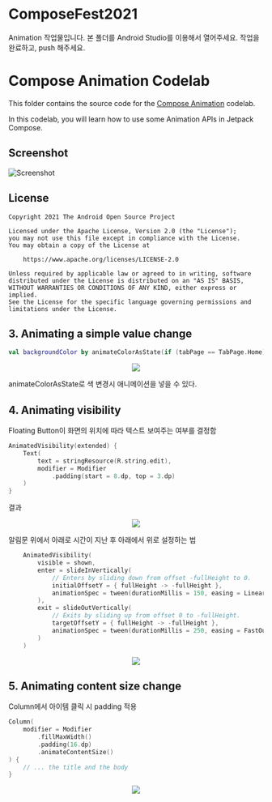# ComposeFest2021
Animation 작업물입니다.
본 폴더를 Android Studio를 이용해서 열어주세요.
작업을 완료하고, push 해주세요.

# Compose Animation Codelab

This folder contains the source code for the
[Compose Animation](https://developer.android.com/codelabs/android-compose-animation)
codelab.

In this codelab, you will learn how to use some Animation APIs in Jetpack Compose.

## Screenshot

![Screenshot](screenshots/app.png)

## License

```
Copyright 2021 The Android Open Source Project

Licensed under the Apache License, Version 2.0 (the "License");
you may not use this file except in compliance with the License.
You may obtain a copy of the License at

    https://www.apache.org/licenses/LICENSE-2.0

Unless required by applicable law or agreed to in writing, software
distributed under the License is distributed on an "AS IS" BASIS,
WITHOUT WARRANTIES OR CONDITIONS OF ANY KIND, either express or implied.
See the License for the specific language governing permissions and
limitations under the License.
```
## 3. Animating a simple value change
```kotlin
val backgroundColor by animateColorAsState(if (tabPage == TabPage.Home) Purple100 else Green300)
```
<p align="center"><img src="https://developer.android.com/codelabs/jetpack-compose-animation/img/6946feb47acc2cc6.gif?authuser=4"></p>
animateColorAsState로 색 변경시 애니메이션을 넣을 수 있다. <br>

## 4. Animating visibility
Floating Button이 화면의 위치에 따라 텍스트 보여주는 여부를 결정함
```kotlin
AnimatedVisibility(extended) {
    Text(
        text = stringResource(R.string.edit),
        modifier = Modifier
            .padding(start = 8.dp, top = 3.dp)
    )
}
```
결과
<p align="center"><img src="https://developer.android.com/codelabs/jetpack-compose-animation/img/37a613b87156bfbe.gif?authuser=4"></p>

알림문 위에서 아래로 시간이 지난 후 아래에서 위로 설정하는 법
```kotlin
    AnimatedVisibility(
        visible = shown,
        enter = slideInVertically(
            // Enters by sliding down from offset -fullHeight to 0.
            initialOffsetY = { fullHeight -> -fullHeight },
            animationSpec = tween(durationMillis = 150, easing = LinearOutSlowInEasing)
        ),
        exit = slideOutVertically(
            // Exits by sliding up from offset 0 to -fullHeight.
            targetOffsetY = { fullHeight -> -fullHeight },
            animationSpec = tween(durationMillis = 250, easing = FastOutLinearInEasing)
        )
    )
```
<p align="center"><img src="https://developer.android.com/codelabs/jetpack-compose-animation/img/76895615b43b9263.gif?authuser=4"></p>

## 5. Animating content size change
Column에서 아이템 클릭 시 padding 적용
```kotlin
Column(
    modifier = Modifier
        .fillMaxWidth()
        .padding(16.dp)
        .animateContentSize()
) {
    // ... the title and the body
}
```
<p align="center"><img src="https://developer.android.com/codelabs/jetpack-compose-animation/img/c0ad7381779fcb09.gif?authuser=4"></p>